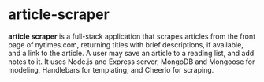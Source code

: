 # article-scraper

**article scraper** is a full-stack application that scrapes articles from the front page of nytimes.com, returning titles with brief descriptions, if available, and a link to the article. A user may save an article to a reading list, and add notes to it. It uses Node.js and Express server, MongoDB and Mongoose for modeling, Handlebars for templating, and Cheerio for scraping.
